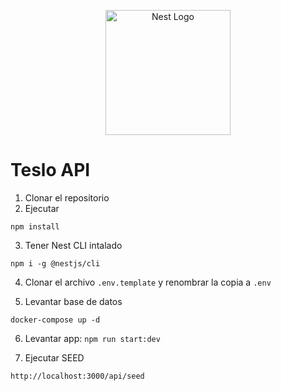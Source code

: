 <p align="center">
  <a href="http://nestjs.com/" target="blank"><img src="https://nestjs.com/img/logo-small.svg" width="200" alt="Nest Logo" /></a>
</p>

# Teslo API

1. Clonar el repositorio
2. Ejecutar
```
npm install
```
3. Tener Nest CLI intalado
```
npm i -g @nestjs/cli
```
4. Clonar el archivo ```.env.template``` y renombrar la copia a ```.env```

5. Levantar base de datos
```
docker-compose up -d
```

6. Levantar app: ```npm run start:dev```

7. Ejecutar SEED
```
http://localhost:3000/api/seed
```
